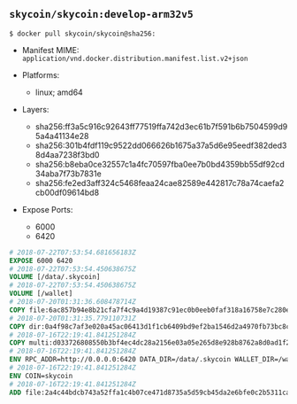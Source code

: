## `skycoin/skycoin:develop-arm32v5`

```console
$ docker pull skycoin/skycoin@sha256:
```

- Manifest MIME: `application/vnd.docker.distribution.manifest.list.v2+json`
- Platforms:
	- linux; amd64

- Layers:
	- sha256:ff3a5c916c92643ff77519ffa742d3ec61b7f591b6b7504599d95a4a41134e28
    - sha256:301b4fdf119c9522dd066626b1675a37a5d6e95eedf382ded38d4aa7238f3bd0
    - sha256:b8eba0ce32557c1a4fc70597fba0ee7b0bd4359bb55df92cd34aba7f73b7831e
    - sha256:fe2ed3aff324c5468feaa24cae82589e442817c78a74caefa2cb00df09614bd8

- Expose Ports:
	- 6000
    - 6420

```dockerfile
# 2018-07-22T07:53:54.681656183Z
EXPOSE 6000 6420
# 2018-07-22T07:53:54.450638675Z
VOLUME [/data/.skycoin]
# 2018-07-22T07:53:54.450638675Z
VOLUME [/wallet]
# 2018-07-20T01:31:36.608478714Z
COPY file:6ac857b94e8b21cfa7f4c9a4d19387c91ec0b0eeb0faf318a16758e7c280e791 in /usr/local/bin/docker_launcher.sh
# 2018-07-20T01:31:35.779110731Z
COPY dir:0a4f98c7af3e020a45ac06413d1f1cb6409bd9ef2ba1546d2a4970fb73bc8c31 in /usr/local/skycoin/src/gui/static
# 2018-07-16T22:19:41.841251284Z
COPY multi:d033726808550b3bf4ec4dc28a2156e03a05e265d8e928b8762a8d0ad1f2583e in /usr/bin/
# 2018-07-16T22:19:41.841251284Z
ENV RPC_ADDR=http://0.0.0.0:6420 DATA_DIR=/data/.skycoin WALLET_DIR=/wallet USE_CSRF=1 WALLET_NAME=.wlt
# 2018-07-16T22:19:41.841251284Z
ENV COIN=skycoin
# 2018-07-16T22:19:41.841251284Z
ADD file:2a4c44bdcb743a52ffa1c4b07ce471d8735a5d59cb45da2e6bfe0c2b5311ca90 in /
```
